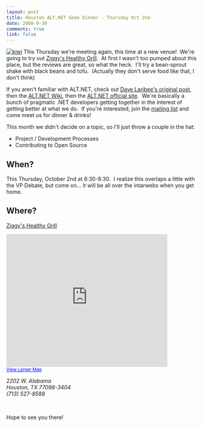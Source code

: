 ```yaml
--- 
layout: post
title: Houston ALT.NET Geek Dinner - Thursday Oct 2nd
date: 2008-9-30
comments: true
link: false
---
```

<p><a href="http://flux88.com/uploads/HoustonALT.NETGeekDinnerThursdayOct2nd_B612/kiwi.jpg"><img src="/images/kiwi_thumb_.jpg" alt="kiwi"  border="0" /></a> This Thursday we're meeting again, this time at a new venue!&nbsp; We're going to try out <a href="http://www.ziggyshealthygrill.com/" target="_blank">Ziggy's Healthy Grill</a>.&nbsp; At first I wasn't too pumped about this place, but the reviews are great, so what the heck.&nbsp; I'll try a bean-sprout shake with black beans and tofu.&nbsp; (Actually they don't serve food like that, I don't think)</p> <p>If you aren't familiar with ALT.NET, check out <a href="http://laribee.com/blog/2007/04/10/altnet/" target="_blank">Dave Laribee's original post</a>, then the <a href="http://altnetpedia.com" target="_blank">ALT.NET Wiki</a>, then the <a href="http://altdotnet.org/" target="_blank">ALT.NET official site</a>.&nbsp; We're basically a bunch of pragmatic .NET developers getting together in the interest of getting better at what we do.&nbsp; If you're interested, join the <a href="https://groups.google.com/group/houstonaltdotnet" target="_blank">mailing list</a> and come meet us for dinner &amp; drinks!</p> <p>This month we didn't decide on a topic, so I'll just throw a couple in the hat:</p> <ul> <li>Project / Development Processes<li>Contributing to Open Source</li></ul> <h2>When?</h2> <p>This Thursday, October 2nd at 6:30-8:30.&nbsp; I realize this overlaps a little with the VP Debate, but come on... it will be all over the intarwebs when you get home.</p> <h2>Where?</h2> <p><a href="http://www.ziggyshealthygrill.com/" target="_blank">Ziggy's Healthy Grill</a></p><iframe marginwidth="0" marginheight="0" src="http://maps.google.com/maps?f=q&amp;hl=en&amp;geocode=&amp;q=ziggy's+healthy+grill&amp;sll=37.0625,-95.677068&amp;sspn=41.818029,70.839844&amp;ie=UTF8&amp;ll=29.750816,-95.409737&amp;spn=0.011235,0.017295&amp;z=14&amp;iwloc=A&amp;cid=29738631,-95413942,4628650791421170023&amp;output=embed&amp;s=AARTsJo03Imj4FAHQTizOCH9bGYNXjZeGQ" frameborder="0" width="425" scrolling="no" height="350"></iframe><br><small><a style="color: #0000ff; text-align: left" href="http://maps.google.com/maps?f=q&amp;hl=en&amp;geocode=&amp;q=ziggy's+healthy+grill&amp;sll=37.0625,-95.677068&amp;sspn=41.818029,70.839844&amp;ie=UTF8&amp;ll=29.750816,-95.409737&amp;spn=0.011235,0.017295&amp;z=14&amp;iwloc=A&amp;cid=29738631,-95413942,4628650791421170023&amp;source=embed">View Larger Map</a></small><p><em>2202 W. Alabama</em><a href="http://maps.google.com/"></a><br><em>Houston, TX 77098-3404</em><a href="http://maps.google.com/"></a><br><em>(713) 527-8588</em> <p>&nbsp;</p> <p>Hope to see you there!</p>
